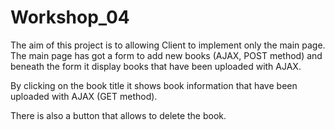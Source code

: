 # Workshop_04

The aim of this project is to allowing Client to implement only the main page. 
The main page has got a form to add new books (AJAX, POST method) and beneath the form it display books that have been uploaded with AJAX. 

By clicking on the book title it shows book information that have been uploaded with AJAX (GET method). 

There is also a button that allows to delete the book.
